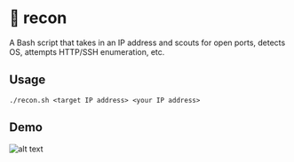 # 🔦 recon
A Bash script that takes in an IP address and scouts for open ports, detects OS, attempts HTTP/SSH enumeration, etc.

## Usage
```./recon.sh <target IP address> <your IP address>```

## Demo
![alt text](https://github.com/jaza-k/recon/blob/master/demo.png?raw=true)